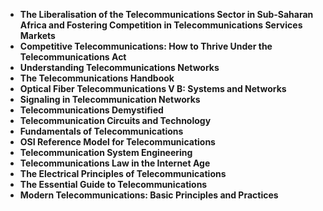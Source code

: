 <ul>

                             

 <li><b><a target="_blank" href="https://github.com/manjunath5496/Telecommunications-Books/blob/master/tlj(1).pdf" style="text-decoration:none;">The Liberalisation of the Telecommunications Sector in Sub-Saharan Africa and Fostering Competition in Telecommunications Services Markets </a></b></li>

 <li><b><a target="_blank" href="https://github.com/manjunath5496/Telecommunications-Books/blob/master/tjl(2).pdf" style="text-decoration:none;">Competitive Telecommunications: How to Thrive Under the Telecommunications Act</a></b></li>

<li><b><a target="_blank" href="https://github.com/manjunath5496/Telecommunications-Books/blob/master/tlj(3).pdf" style="text-decoration:none;">Understanding Telecommunications Networks</a></b></li>
 <li><b><a target="_blank" href="https://github.com/manjunath5496/Telecommunications-Books/blob/master/tlj(4).pdf" style="text-decoration:none;">The Telecommunications Handbook</a></b></li>                              
<li><b><a target="_blank" href="https://github.com/manjunath5496/Telecommunications-Books/blob/master/tlj(5).pdf" style="text-decoration:none;">Optical Fiber Telecommunications V B: Systems and Networks</a></b></li>
<li><b><a target="_blank" href="https://github.com/manjunath5496/Telecommunications-Books/blob/master/tlj(6).pdf" style="text-decoration:none;">Signaling in Telecommunication Networks </a></b></li>
 <li><b><a target="_blank" href="https://github.com/manjunath5496/Telecommunications-Books/blob/master/tlj(7).pdf" style="text-decoration:none;">Telecommunications Demystified</a></b></li>

 <li><b><a target="_blank" href="https://github.com/manjunath5496/Telecommunications-Books/blob/master/tlj(8).pdf" style="text-decoration:none;">Telecommunication Circuits and Technology </a></b></li>
   <li><b><a target="_blank" href="https://github.com/manjunath5496/Telecommunications-Books/blob/master/tlj(9).pdf" style="text-decoration:none;">Fundamentals of Telecommunications</a></b></li>
  
   <li><b><a target="_blank" href="https://github.com/manjunath5496/Telecommunications-Books/blob/master/tlj(10).pdf" style="text-decoration:none;">OSI Reference Model for Telecommunications </a></b></li>
 <li><b><a target="_blank" href="https://github.com/manjunath5496/Telecommunications-Books/blob/master/tlj(11).pdf" style="text-decoration:none;">Telecommunication System Engineering</a></b></li>

 <li><b><a target="_blank" href="https://github.com/manjunath5496/Telecommunications-Books/blob/master/tlj(12).pdf" style="text-decoration:none;">Telecommunications Law in the Internet Age </a></b></li>
   <li><b><a target="_blank" href="https://github.com/manjunath5496/Telecommunications-Books/blob/master/tlj(13).pdf" style="text-decoration:none;">The Electrical Principles of Telecommunications</a></b></li>

  <li><b><a target="_blank" href="https://github.com/manjunath5496/Telecommunications-Books/blob/master/tlj(14).pdf" style="text-decoration:none;">The Essential Guide to Telecommunications</a></b></li>
   <li><b><a target="_blank" href="https://github.com/manjunath5496/Telecommunications-Books/blob/master/tlj(15).pdf" style="text-decoration:none;">Modern Telecommunications: Basic Principles and Practices</a></b></li>
 
 
 
 
</ul>
